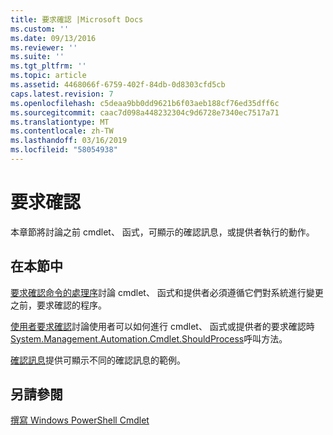 ```yaml
---
title: 要求確認 |Microsoft Docs
ms.custom: ''
ms.date: 09/13/2016
ms.reviewer: ''
ms.suite: ''
ms.tgt_pltfrm: ''
ms.topic: article
ms.assetid: 4468066f-6759-402f-84db-0d8303cfd5cb
caps.latest.revision: 7
ms.openlocfilehash: c5deaa9bb0dd9621b6f03aeb188cf76ed35dff6c
ms.sourcegitcommit: caac7d098a448232304c9d6728e7340ec7517a71
ms.translationtype: MT
ms.contentlocale: zh-TW
ms.lasthandoff: 03/16/2019
ms.locfileid: "58054938"
---
```

# <a name="requesting-confirmation"></a>要求確認

本章節將討論之前 cmdlet、 函式，可顯示的確認訊息，或提供者執行的動作。

## <a name="in-this-section"></a>在本節中

[要求確認命令的處理序](./requesting-confirmation-from-cmdlets.md)討論 cmdlet、 函式和提供者必須遵循它們對系統進行變更之前，要求確認的程序。

[使用者要求確認](./users-requesting-confirmation.md)討論使用者可以如何進行 cmdlet、 函式或提供者的要求確認時[System.Management.Automation.Cmdlet.ShouldProcess](/dotnet/api/System.Management.Automation.Cmdlet.ShouldProcess)呼叫方法。

[確認訊息](./confirmation-messages.md)提供可顯示不同的確認訊息的範例。

## <a name="see-also"></a>另請參閱

[撰寫 Windows PowerShell Cmdlet](./writing-a-windows-powershell-cmdlet.md)
